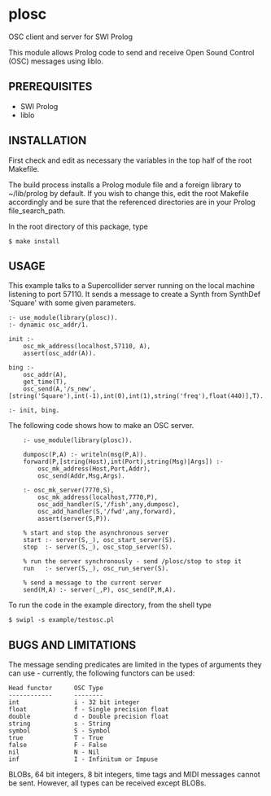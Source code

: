 # plosc
OSC client and server for SWI Prolog


This module allows Prolog code to send and receive Open Sound Control (OSC)
messages using liblo.


## PREREQUISITES

- SWI Prolog
- liblo


## INSTALLATION

First check and edit as necessary the variables in the top half of the
root Makefile.

The build process installs a Prolog module file and a foreign library
to ~/lib/prolog by default. If you wish to change this, edit the root Makefile
accordingly and be sure that the referenced directories are in your
Prolog file_search_path.

In the root directory of this package, type

	$ make install



## USAGE

This example talks to a Supercollider server running on the local machine
listening to port 57110. It sends a message to create a Synth from SynthDef 'Square'
with some given parameters.

```
:- use_module(library(plosc)).
:- dynamic osc_addr/1.

init :-
	osc_mk_address(localhost,57110, A),
	assert(osc_addr(A)).

bing :-
	osc_addr(A),
	get_time(T),
	osc_send(A,'/s_new',[string('Square'),int(-1),int(0),int(1),string('freq'),float(440)],T).

:- init, bing.
```


The following code shows how to make an OSC server.
```
	:- use_module(library(plosc)).

	dumposc(P,A) :- writeln(msg(P,A)).
	forward(P,[string(Host),int(Port),string(Msg)|Args]) :- 
		osc_mk_address(Host,Port,Addr),
		osc_send(Addr,Msg,Args).

	:- osc_mk_server(7770,S), 
		osc_mk_address(localhost,7770,P),
		osc_add_handler(S,'/fish',any,dumposc),
		osc_add_handler(S,'/fwd',any,forward),
		assert(server(S,P)).

	% start and stop the asynchronous server
	start :- server(S,_), osc_start_server(S).
	stop  :- server(S,_), osc_stop_server(S).

	% run the server synchronously - send /plosc/stop to stop it
	run   :- server(S,_), osc_run_server(S).

	% send a message to the current server
	send(M,A) :- server(_,P), osc_send(P,M,A).
```
	

To run the code in the example directory, from the shell type

	$ swipl -s example/testosc.pl



## BUGS AND LIMITATIONS

The message sending predicates are limited in the types of arguments
they can use - currently, the following functors can be used:

	Head functor      OSC Type
	------------      --------
	int               i - 32 bit integer
	float             f - Single precision float
	double            d - Double precision float
	string            s - String
	symbol            S - Symbol
	true              T - True
	false             F - False
	nil               N - Nil
	inf               I - Infinitum or Impuse

BLOBs, 64 bit integers, 8 bit integers, time tags and MIDI messages cannot be sent.
However, all types can be received except BLOBs.


